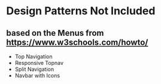 # Design Patterns Not Included
## based on the Menus from https://www.w3schools.com/howto/
- Top Navigation
- Responsive Topnav
- Split Navigation
- Navbar with Icons
